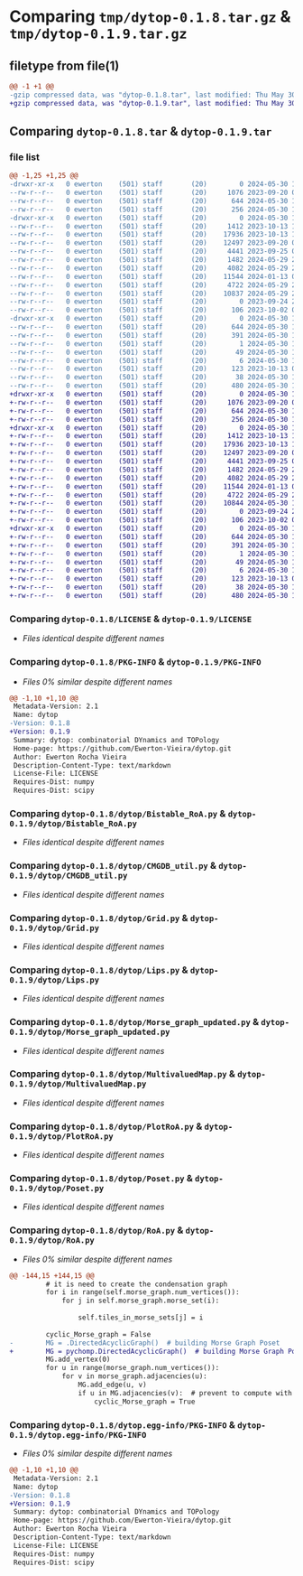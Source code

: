 # Comparing `tmp/dytop-0.1.8.tar.gz` & `tmp/dytop-0.1.9.tar.gz`

## filetype from file(1)

```diff
@@ -1 +1 @@
-gzip compressed data, was "dytop-0.1.8.tar", last modified: Thu May 30 14:29:15 2024, max compression
+gzip compressed data, was "dytop-0.1.9.tar", last modified: Thu May 30 14:44:45 2024, max compression
```

## Comparing `dytop-0.1.8.tar` & `dytop-0.1.9.tar`

### file list

```diff
@@ -1,25 +1,25 @@
-drwxr-xr-x   0 ewerton    (501) staff       (20)        0 2024-05-30 14:29:15.532084 dytop-0.1.8/
--rw-r--r--   0 ewerton    (501) staff       (20)     1076 2023-09-20 01:44:57.000000 dytop-0.1.8/LICENSE
--rw-r--r--   0 ewerton    (501) staff       (20)      644 2024-05-30 14:29:15.531330 dytop-0.1.8/PKG-INFO
--rw-r--r--   0 ewerton    (501) staff       (20)      256 2024-05-30 14:20:44.000000 dytop-0.1.8/README.md
-drwxr-xr-x   0 ewerton    (501) staff       (20)        0 2024-05-30 14:29:15.526872 dytop-0.1.8/dytop/
--rw-r--r--   0 ewerton    (501) staff       (20)     1412 2023-10-13 17:24:01.000000 dytop-0.1.8/dytop/Bistable_RoA.py
--rw-r--r--   0 ewerton    (501) staff       (20)    17936 2023-10-13 17:23:52.000000 dytop-0.1.8/dytop/CMGDB_util.py
--rw-r--r--   0 ewerton    (501) staff       (20)    12497 2023-09-20 01:49:10.000000 dytop-0.1.8/dytop/Grid.py
--rw-r--r--   0 ewerton    (501) staff       (20)     4441 2023-09-25 02:47:47.000000 dytop-0.1.8/dytop/Lips.py
--rw-r--r--   0 ewerton    (501) staff       (20)     1482 2024-05-29 20:04:42.000000 dytop-0.1.8/dytop/Morse_graph_updated.py
--rw-r--r--   0 ewerton    (501) staff       (20)     4082 2024-05-29 20:04:40.000000 dytop-0.1.8/dytop/MultivaluedMap.py
--rw-r--r--   0 ewerton    (501) staff       (20)    11544 2024-01-13 01:33:10.000000 dytop-0.1.8/dytop/PlotRoA.py
--rw-r--r--   0 ewerton    (501) staff       (20)     4722 2024-05-29 20:05:43.000000 dytop-0.1.8/dytop/Poset.py
--rw-r--r--   0 ewerton    (501) staff       (20)    10837 2024-05-29 20:04:44.000000 dytop-0.1.8/dytop/RoA.py
--rw-r--r--   0 ewerton    (501) staff       (20)        0 2023-09-24 21:30:08.000000 dytop-0.1.8/dytop/__inity__.py
--rw-r--r--   0 ewerton    (501) staff       (20)      106 2023-10-02 02:22:07.000000 dytop-0.1.8/dytop/dyn_tools.py
-drwxr-xr-x   0 ewerton    (501) staff       (20)        0 2024-05-30 14:29:15.530541 dytop-0.1.8/dytop.egg-info/
--rw-r--r--   0 ewerton    (501) staff       (20)      644 2024-05-30 14:29:15.000000 dytop-0.1.8/dytop.egg-info/PKG-INFO
--rw-r--r--   0 ewerton    (501) staff       (20)      391 2024-05-30 14:29:15.000000 dytop-0.1.8/dytop.egg-info/SOURCES.txt
--rw-r--r--   0 ewerton    (501) staff       (20)        1 2024-05-30 14:29:15.000000 dytop-0.1.8/dytop.egg-info/dependency_links.txt
--rw-r--r--   0 ewerton    (501) staff       (20)       49 2024-05-30 14:29:15.000000 dytop-0.1.8/dytop.egg-info/requires.txt
--rw-r--r--   0 ewerton    (501) staff       (20)        6 2024-05-30 14:29:15.000000 dytop-0.1.8/dytop.egg-info/top_level.txt
--rw-r--r--   0 ewerton    (501) staff       (20)      123 2023-10-13 03:41:35.000000 dytop-0.1.8/pyproject.toml
--rw-r--r--   0 ewerton    (501) staff       (20)       38 2024-05-30 14:29:15.532229 dytop-0.1.8/setup.cfg
--rw-r--r--   0 ewerton    (501) staff       (20)      480 2024-05-30 14:29:03.000000 dytop-0.1.8/setup.py
+drwxr-xr-x   0 ewerton    (501) staff       (20)        0 2024-05-30 14:44:45.364633 dytop-0.1.9/
+-rw-r--r--   0 ewerton    (501) staff       (20)     1076 2023-09-20 01:44:57.000000 dytop-0.1.9/LICENSE
+-rw-r--r--   0 ewerton    (501) staff       (20)      644 2024-05-30 14:44:45.363801 dytop-0.1.9/PKG-INFO
+-rw-r--r--   0 ewerton    (501) staff       (20)      256 2024-05-30 14:20:44.000000 dytop-0.1.9/README.md
+drwxr-xr-x   0 ewerton    (501) staff       (20)        0 2024-05-30 14:44:45.358148 dytop-0.1.9/dytop/
+-rw-r--r--   0 ewerton    (501) staff       (20)     1412 2023-10-13 17:24:01.000000 dytop-0.1.9/dytop/Bistable_RoA.py
+-rw-r--r--   0 ewerton    (501) staff       (20)    17936 2023-10-13 17:23:52.000000 dytop-0.1.9/dytop/CMGDB_util.py
+-rw-r--r--   0 ewerton    (501) staff       (20)    12497 2023-09-20 01:49:10.000000 dytop-0.1.9/dytop/Grid.py
+-rw-r--r--   0 ewerton    (501) staff       (20)     4441 2023-09-25 02:47:47.000000 dytop-0.1.9/dytop/Lips.py
+-rw-r--r--   0 ewerton    (501) staff       (20)     1482 2024-05-29 20:04:42.000000 dytop-0.1.9/dytop/Morse_graph_updated.py
+-rw-r--r--   0 ewerton    (501) staff       (20)     4082 2024-05-29 20:04:40.000000 dytop-0.1.9/dytop/MultivaluedMap.py
+-rw-r--r--   0 ewerton    (501) staff       (20)    11544 2024-01-13 01:33:10.000000 dytop-0.1.9/dytop/PlotRoA.py
+-rw-r--r--   0 ewerton    (501) staff       (20)     4722 2024-05-29 20:05:43.000000 dytop-0.1.9/dytop/Poset.py
+-rw-r--r--   0 ewerton    (501) staff       (20)    10844 2024-05-30 14:44:12.000000 dytop-0.1.9/dytop/RoA.py
+-rw-r--r--   0 ewerton    (501) staff       (20)        0 2023-09-24 21:30:08.000000 dytop-0.1.9/dytop/__inity__.py
+-rw-r--r--   0 ewerton    (501) staff       (20)      106 2023-10-02 02:22:07.000000 dytop-0.1.9/dytop/dyn_tools.py
+drwxr-xr-x   0 ewerton    (501) staff       (20)        0 2024-05-30 14:44:45.363006 dytop-0.1.9/dytop.egg-info/
+-rw-r--r--   0 ewerton    (501) staff       (20)      644 2024-05-30 14:44:45.000000 dytop-0.1.9/dytop.egg-info/PKG-INFO
+-rw-r--r--   0 ewerton    (501) staff       (20)      391 2024-05-30 14:44:45.000000 dytop-0.1.9/dytop.egg-info/SOURCES.txt
+-rw-r--r--   0 ewerton    (501) staff       (20)        1 2024-05-30 14:44:45.000000 dytop-0.1.9/dytop.egg-info/dependency_links.txt
+-rw-r--r--   0 ewerton    (501) staff       (20)       49 2024-05-30 14:44:45.000000 dytop-0.1.9/dytop.egg-info/requires.txt
+-rw-r--r--   0 ewerton    (501) staff       (20)        6 2024-05-30 14:44:45.000000 dytop-0.1.9/dytop.egg-info/top_level.txt
+-rw-r--r--   0 ewerton    (501) staff       (20)      123 2023-10-13 03:41:35.000000 dytop-0.1.9/pyproject.toml
+-rw-r--r--   0 ewerton    (501) staff       (20)       38 2024-05-30 14:44:45.364781 dytop-0.1.9/setup.cfg
+-rw-r--r--   0 ewerton    (501) staff       (20)      480 2024-05-30 14:44:27.000000 dytop-0.1.9/setup.py
```

### Comparing `dytop-0.1.8/LICENSE` & `dytop-0.1.9/LICENSE`

 * *Files identical despite different names*

### Comparing `dytop-0.1.8/PKG-INFO` & `dytop-0.1.9/PKG-INFO`

 * *Files 0% similar despite different names*

```diff
@@ -1,10 +1,10 @@
 Metadata-Version: 2.1
 Name: dytop
-Version: 0.1.8
+Version: 0.1.9
 Summary: dytop: combinatorial DYnamics and TOPology
 Home-page: https://github.com/Ewerton-Vieira/dytop.git
 Author: Ewerton Rocha Vieira
 Description-Content-Type: text/markdown
 License-File: LICENSE
 Requires-Dist: numpy
 Requires-Dist: scipy
```

### Comparing `dytop-0.1.8/dytop/Bistable_RoA.py` & `dytop-0.1.9/dytop/Bistable_RoA.py`

 * *Files identical despite different names*

### Comparing `dytop-0.1.8/dytop/CMGDB_util.py` & `dytop-0.1.9/dytop/CMGDB_util.py`

 * *Files identical despite different names*

### Comparing `dytop-0.1.8/dytop/Grid.py` & `dytop-0.1.9/dytop/Grid.py`

 * *Files identical despite different names*

### Comparing `dytop-0.1.8/dytop/Lips.py` & `dytop-0.1.9/dytop/Lips.py`

 * *Files identical despite different names*

### Comparing `dytop-0.1.8/dytop/Morse_graph_updated.py` & `dytop-0.1.9/dytop/Morse_graph_updated.py`

 * *Files identical despite different names*

### Comparing `dytop-0.1.8/dytop/MultivaluedMap.py` & `dytop-0.1.9/dytop/MultivaluedMap.py`

 * *Files identical despite different names*

### Comparing `dytop-0.1.8/dytop/PlotRoA.py` & `dytop-0.1.9/dytop/PlotRoA.py`

 * *Files identical despite different names*

### Comparing `dytop-0.1.8/dytop/Poset.py` & `dytop-0.1.9/dytop/Poset.py`

 * *Files identical despite different names*

### Comparing `dytop-0.1.8/dytop/RoA.py` & `dytop-0.1.9/dytop/RoA.py`

 * *Files 0% similar despite different names*

```diff
@@ -144,15 +144,15 @@
         # it is need to create the condensation graph
         for i in range(self.morse_graph.num_vertices()):
             for j in self.morse_graph.morse_set(i):
 
                 self.tiles_in_morse_sets[j] = i
 
         cyclic_Morse_graph = False
-        MG = .DirectedAcyclicGraph()  # building Morse Graph Poset
+        MG = pychomp.DirectedAcyclicGraph()  # building Morse Graph Poset
         MG.add_vertex(0)
         for u in range(morse_graph.num_vertices()):
             for v in morse_graph.adjacencies(u):
                 MG.add_edge(u, v)
                 if u in MG.adjacencies(v):  # prevent to compute with cyclic MG
                     cyclic_Morse_graph = True
```

### Comparing `dytop-0.1.8/dytop.egg-info/PKG-INFO` & `dytop-0.1.9/dytop.egg-info/PKG-INFO`

 * *Files 0% similar despite different names*

```diff
@@ -1,10 +1,10 @@
 Metadata-Version: 2.1
 Name: dytop
-Version: 0.1.8
+Version: 0.1.9
 Summary: dytop: combinatorial DYnamics and TOPology
 Home-page: https://github.com/Ewerton-Vieira/dytop.git
 Author: Ewerton Rocha Vieira
 Description-Content-Type: text/markdown
 License-File: LICENSE
 Requires-Dist: numpy
 Requires-Dist: scipy
```

